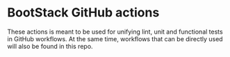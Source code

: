 # BootStack GitHub actions

These actions is meant to be used for unifying lint, unit and functional tests in GitHub
workflows. At the same time, workflows that can be directly used will also be found in
this repo.
